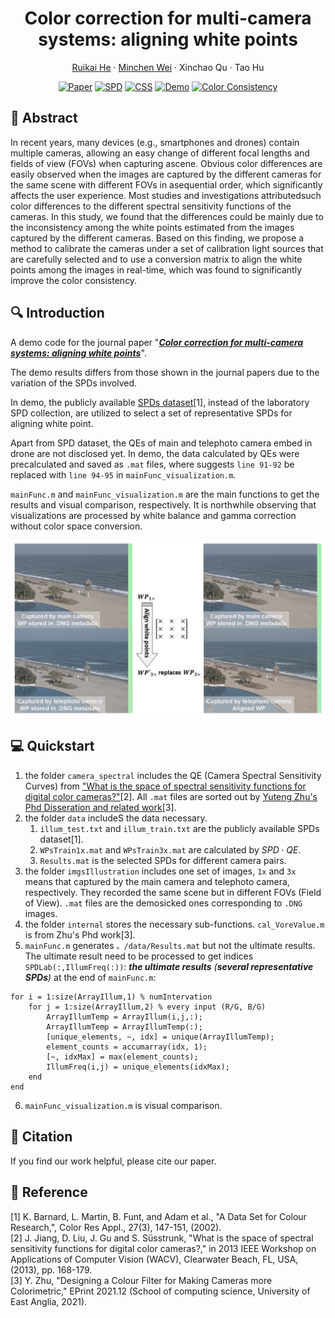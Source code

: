 <p align="center">
    <h1 align="center">Color correction for multi-camera systems: aligning white points</h1>
    <p align="center">
        <a href="https://carrybio.netlify.app/about/">Ruikai He</a>
        ·
        <a href="https://scholar.google.com/citations?user=vyrC0lwAAAAJ&hl=en">Minchen Wei</a>
        ·
        <a>Xinchao Qu</a>
        ·
        <a>Tao Hu</a>
    </p>
</p>

<div align="center">

[![Paper](https://img.shields.io/badge/Paper-JOSA_A-blue)](https://opg.optica.org/josaa/upcoming_pdf.cfm?id=550307)
[![SPD](https://img.shields.io/badge/Dataset-SPD-%23cda6c3)](https://www.semanticscholar.org/paper/A-data-set-for-color-research-Barnard-Martin/58400ccf99214b17c6a9b6d460515293adc88fec)
[![CSS](https://img.shields.io/badge/Dataset-CSS-%23cda6c3)](https://ieeexplore.ieee.org/document/6475015)
[![Demo](https://img.shields.io/badge/Demo-Code-%2380f69a)](https://github.com/Hurricane-k/Demo-AlignWhitePoints)
[![Color Consistency](https://img.shields.io/badge/Color_Consistency-White_Balance-%23357DBD)]()

</div>

## 🔖 Abstract

In recent years, many devices (e.g., smartphones and drones) contain multiple cameras, allowing an easy change of
different focal lengths and fields of view (FOVs) when capturing ascene. Obvious color differences are easily observed when
the images are captured by the different cameras for the same scene with different FOVs in asequential order, which
significantly affects the user experience. Most studies and investigations attributedsuch color differences to the different spectral sensitivity functions of the cameras. In this study, we found that the differences could be mainly due
to the inconsistency among the white points estimated from the images captured by the different cameras. Based on
this finding, we propose a method to calibrate the cameras under a set of calibration light sources that are carefully
selected and to use a conversion matrix to align the white points among the images in real-time, which was found to
significantly improve the color consistency.

## 🔍 Introduction
A demo code for the journal paper "***[Color correction for multi-camera systems: aligning white points](https://opg.optica.org/josaa/upcoming_pdf.cfm?id=550307)***".

The demo results differs from those shown in the journal papers due to the variation of the SPDs involved.

In demo, the publicly available [SPDs dataset](https://www.semanticscholar.org/paper/A-data-set-for-color-research-Barnard-Martin/58400ccf99214b17c6a9b6d460515293adc88fec)[1], instead of the laboratory SPD collection, are utilized to select a set of representative SPDs for aligning white point. 

Apart from SPD dataset, the QEs of main and telephoto camera embed in drone are not disclosed yet. In demo, the data calculated by QEs were precalculated and saved as `.mat` files, where suggests  `line 91-92` be replaced with `line 94-95` in `mainFunc_visualization.m`.

`mainFunc.m` and `mainFunc_visualization.m` are the main functions to get the results and visual comparison, respectively. It is northwhile observing that visualizations are processed by white balance and gamma correction without color space conversion.

![](demo_vis.png)

## 💻 Quickstart
1. the folder `camera_spectral` includes the QE (Camera Spectral Sensitivity Curves) from ["What is the space of spectral sensitivity functions for digital color cameras?"](https://ieeexplore.ieee.org/document/6475015)[2]. All `.mat` files are sorted out by [Yuteng Zhu's Phd Disseration and related work](https://ueaeprints.uea.ac.uk/id/eprint/82695/)[3].
2. the folder `data` includeS the data necessary.
     1. `illum_test.txt` and `illum_train.txt` are the publicly available SPDs dataset[1].
     2. `WPsTrain1x.mat` and `WPsTrain3x.mat` are calculated by $SPD \cdot QE$.
     3. `Results.mat` is the selected SPDs for different camera pairs.
3. the folder `imgsIllustration` includes one set of images, `1x` and `3x` means that captured by the main camera and telephoto camera, respectively. They recorded the same scene but in different FOVs (Field of View). `.mat` files are the demosicked ones corresponding to `.DNG` images.
4. the folder `internal` stores the necessary sub-functions. `cal_VoreValue.m` is from Zhu's Phd work[3].
5. `mainFunc.m` generates `。/data/Results.mat` but not the ultimate results. The ultimate result need to be processed to get indices `SPDLab(:,IllumFreq(:))`: ***the ultimate results** (**several representative SPDs**)* at the end of `mainFunc.m`:
```
for i = 1:size(ArrayIllum,1) % numIntervation
    for j = 1:size(ArrayIllum,2) % every input (R/G, B/G)
        ArrayIllumTemp = ArrayIllum(i,j,:); 
        ArrayIllumTemp = ArrayIllumTemp(:);
        [unique_elements, ~, idx] = unique(ArrayIllumTemp);
        element_counts = accumarray(idx, 1);
        [~, idxMax] = max(element_counts);
        IllumFreq(i,j) = unique_elements(idxMax);
    end
end
```
6. `mainFunc_visualization.m` is visual comparison.

## 📧 Citation
If you find our work helpful, please cite our paper.

## 📖 Reference
[1] K. Barnard, L. Martin, B. Funt, and Adam et al., "A Data Set for Colour Research,", Color Res Appl., 27(3), 147-151, (2002). <br>
[2] J. Jiang, D. Liu, J. Gu and S. Süsstrunk, "What is the space of spectral sensitivity functions for digital color cameras?," in 2013 IEEE Workshop on Applications of Computer Vision (WACV), Clearwater Beach, FL, USA, (2013), pp. 168-179.<br>
[3] Y. Zhu, "Designing a Colour Filter for Making Cameras more Colorimetric," EPrint 2021.12 (School of computing science, University of East Anglia, 2021).
